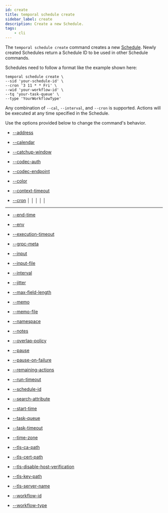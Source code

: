 ```yaml
---
id: create
title: temporal schedule create
sidebar_label: create
description: Create a new Schedule.
tags:
	- cli
---
```


The `temporal schedule create` command creates a new [Schedule](/concepts/what-is-a-schedule).
Newly created Schedules return a Schedule ID to be used in other Schedule commands.

Schedules need to follow a format like the example shown here:
```
temporal schedule create \
--sid 'your-schedule-id' \
--cron '3 11 * * Fri' \
--wid 'your-workflow-id' \
--tq 'your-task-queue' \
--type 'YourWorkflowType'
```

Any combination of `--cal`, `--interval`, and `--cron` is supported.
Actions will be executed at any time specified in the Schedule.

Use the options provided below to change the command's behavior.

- [--address](/cli/cmd-options/address)

- [--calendar](/cli/cmd-options/calendar)

- [--catchup-window](/cli/cmd-options/catchup-window)

- [--codec-auth](/cli/cmd-options/codec-auth)

- [--codec-endpoint](/cli/cmd-options/codec-endpoint)

- [--color](/cli/cmd-options/color)

- [--context-timeout](/cli/cmd-options/context-timeout)

- [--cron](/cli/cmd-options/cron)
│ │ │ │ │
* * * * *

- [--end-time](/cli/cmd-options/end-time)

- [--env](/cli/cmd-options/env)

- [--execution-timeout](/cli/cmd-options/execution-timeout)

- [--grpc-meta](/cli/cmd-options/grpc-meta)

- [--input](/cli/cmd-options/input)

- [--input-file](/cli/cmd-options/input-file)

- [--interval](/cli/cmd-options/interval)

- [--jitter](/cli/cmd-options/jitter)

- [--max-field-length](/cli/cmd-options/max-field-length)

- [--memo](/cli/cmd-options/memo)

- [--memo-file](/cli/cmd-options/memo-file)

- [--namespace](/cli/cmd-options/namespace)

- [--notes](/cli/cmd-options/notes)

- [--overlap-policy](/cli/cmd-options/overlap-policy)

- [--pause](/cli/cmd-options/pause)

- [--pause-on-failure](/cli/cmd-options/pause-on-failure)

- [--remaining-actions](/cli/cmd-options/remaining-actions)

- [--run-timeout](/cli/cmd-options/run-timeout)

- [--schedule-id](/cli/cmd-options/schedule-id)

- [--search-attribute](/cli/cmd-options/search-attribute)

- [--start-time](/cli/cmd-options/start-time)

- [--task-queue](/cli/cmd-options/task-queue)

- [--task-timeout](/cli/cmd-options/task-timeout)

- [--time-zone](/cli/cmd-options/time-zone)

- [--tls-ca-path](/cli/cmd-options/tls-ca-path)

- [--tls-cert-path](/cli/cmd-options/tls-cert-path)

- [--tls-disable-host-verification](/cli/cmd-options/tls-disable-host-verification)

- [--tls-key-path](/cli/cmd-options/tls-key-path)

- [--tls-server-name](/cli/cmd-options/tls-server-name)

- [--workflow-id](/cli/cmd-options/workflow-id)

- [--workflow-type](/cli/cmd-options/workflow-type)

